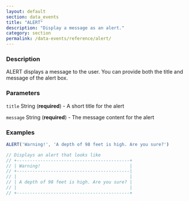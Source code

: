 ```yaml
---
layout: default
section: data_events
title: "ALERT"
description: "Display a message as an alert."
category: section
permalink: /data-events/reference/alert/
---
```


### Description

ALERT displays a message to the user. You can provide both the title and message of the alert box.

### Parameters

`title` String (__required__) - A short title for the alert

`message` String (__required__) - The message content for the alert

### Examples

```js
ALERT('Warning!', 'A depth of 98 feet is high. Are you sure?')

// Displays an alert that looks like
// +-------------------------------------------+
// | Warning!                                  |
// +-------------------------------------------|
// |                                           |
// | A depth of 98 feet is high. Are you sure? |
// |                                           |
// +-------------------------------------------+
```
